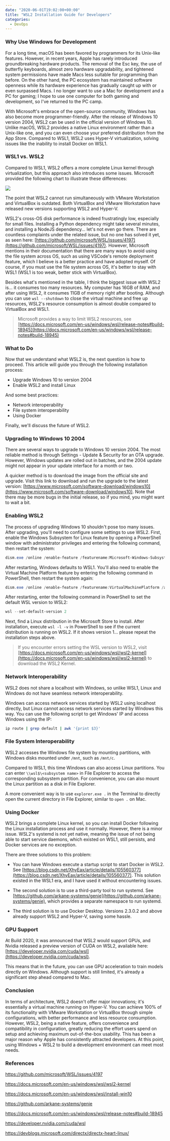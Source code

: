 ```yaml
---
date: "2020-06-01T19:02:00+00:00"
title: "WSL2 Installation Guide for Developers"
categories:
  - DevOps
---
```


### Why Use Windows for Development

For a long time, macOS has been favored by programmers for its Unix-like features. However, in recent years, Apple has rarely introduced groundbreaking hardware products. The removal of the Esc key, the use of butterfly keyboards, almost zero hardware upgradability, and tightened system permissions have made Macs less suitable for programming than before. On the other hand, the PC ecosystem has maintained software openness while its hardware experience has gradually caught up with or even surpassed Macs. I no longer want to use a Mac for development and a PC for gaming; I hope to use one computer for both gaming and development, so I've returned to the PC camp.

With Microsoft's embrace of the open-source community, Windows has also become more programmer-friendly. After the release of Windows 10 version 2004, WSL2 can be used in the official version of Windows 10. Unlike macOS, WSL2 provides a native Linux environment rather than a Unix-like one, and you can even choose your preferred distribution from the App Store. Compared to WSL1, WSL2 uses Hyper-V virtualization, solving issues like the inability to install Docker on WSL1.

### WSL1 vs. WSL2

Compared to WSL1, WSL2 offers a more complete Linux kernel through virtualization, but this approach also introduces some issues. Microsoft provided the following chart to illustrate these differences:

![](/images/20200601_01.png)

The point that WSL2 cannot run simultaneously with VMware Workstation and VirtualBox is outdated. Both VirtualBox and VMware Workstation have released new versions supporting WSL2 and Hyper-V.

WSL2's cross-OS disk performance is indeed frustratingly low, especially for small files. Installing a Python dependency might take several minutes, and installing a NodeJS dependency... let's not even go there. There are countless complaints under the related issue, but no one has solved it yet, as seen here: [https://github.com/microsoft/WSL/issues/4197](https://github.com/microsoft/WSL/issues/4197). However, Microsoft mentions in their documentation that there are many ways to avoid using the file system across OS, such as using VSCode's remote deployment feature, which I believe is a better practice and have adopted myself. Of course, if you must use the file system across OS, it's better to stay with WSL1 (WSL1 is too weak, better stick with VirtualBox).

Besides what's mentioned in the table, I think the biggest issue with WSL2 is... it consumes too many resources. My computer has 16GB of RAM, and after using WSL2, it consumes 11GB of memory right after booting. Although you can use `wsl --shutdown` to close the virtual machine and free up resources, WSL2's resource consumption is almost double compared to VirtualBox and WSL1.

> Microsoft provides a way to limit WSL2 resources, see [https://docs.microsoft.com/en-us/windows/wsl/release-notes#build-18945](https://docs.microsoft.com/en-us/windows/wsl/release-notes#build-18945)

### What to Do

Now that we understand what WSL2 is, the next question is how to proceed. This article will guide you through the following installation process:

- Upgrade Windows 10 to version 2004
- Enable WSL2 and install Linux

And some best practices:

- Network interoperability
- File system interoperability
- Using Docker

Finally, we'll discuss the future of WSL2.

### Upgrading to Windows 10 2004

There are several ways to upgrade to Windows 10 version 2004. The most reliable method is through Settings - Update & Security for an OTA upgrade. However, Windows updates are rolled out in batches, and the 2004 update might not appear in your update interface for a month or two.

A quicker method is to download the image from the official site and upgrade. Visit this link to download and run the upgrade to the latest version: [https://www.microsoft.com/software-download/windows10](https://www.microsoft.com/software-download/windows10). Note that there may be more bugs in the initial release, so if you mind, you might want to wait a bit.

### Enabling WSL2

The process of upgrading Windows 10 shouldn't pose too many issues. After upgrading, you'll need to configure some settings to use WSL2. First, enable the Windows Subsystem for Linux feature by opening a PowerShell window with administrator privileges and entering the following command, then restart the system:

```PowerShell
dism.exe /online /enable-feature /featurename:Microsoft-Windows-Subsystem-Linux /all /norestart
```

After restarting, Windows defaults to WSL1. You'll also need to enable the Virtual Machine Platform feature by entering the following command in PowerShell, then restart the system again:

```PowerShell
dism.exe /online /enable-feature /featurename:VirtualMachinePlatform /all /norestart
```

After restarting, enter the following command in PowerShell to set the default WSL version to WSL2:

```PowerShell
wsl --set-default-version 2
```

Next, find a Linux distribution in the Microsoft Store to install. After installation, execute `wsl -l -v` in PowerShell to see if the current distribution is running on WSL2. If it shows version 1... please repeat the installation steps above.

> If you encounter errors setting the WSL version to WSL2, visit [https://docs.microsoft.com/en-us/windows/wsl/wsl2-kernel](https://docs.microsoft.com/en-us/windows/wsl/wsl2-kernel) to download the WSL2 Kernel.

### Network Interoperability

WSL2 does not share a localhost with Windows, so unlike WSL1, Linux and Windows do not have seamless network interoperability.

Windows can access network services started by WSL2 using localhost directly, but Linux cannot access network services started by Windows this way. You can use the following script to get Windows' IP and access Windows using the IP:

```bash
ip route | grep default | awk '{print $3}'
```

### File System Interoperability

WSL2 accesses the Windows file system by mounting partitions, with Windows disks mounted under `/mnt`, such as `/mnt/c`.

Compared to WSL1, this time Windows can also access Linux partitions. You can enter `\\wsl$\<subsystem name>` in File Explorer to access the corresponding subsystem partition. For convenience, you can also mount the Linux partition as a disk in File Explorer.

A more convenient way is to use `explorer.exe .` in the Terminal to directly open the current directory in File Explorer, similar to `open .` on Mac.

### Using Docker

WSL2 brings a complete Linux kernel, so you can install Docker following the Linux installation process and use it normally. However, there is a minor issue. WSL2's systemd is not yet native, meaning the issue of not being able to start service daemons, which existed on WSL1, still persists, and Docker services are no exception.

There are three solutions to this problem:

- You can have Windows execute a startup script to start Docker in WSL2. See [https://blog.csdn.net/XhyEax/article/details/105560377](https://blog.csdn.net/XhyEax/article/details/105560377). This solution existed in the WSL1 era, and I have used it without encountering issues.

- The second solution is to use a third-party tool to run systemd. See [https://github.com/arkane-systems/genie](https://github.com/arkane-systems/genie), which provides a separate namespace to run systemd.

- The third solution is to use Docker Desktop. Versions 2.3.0.2 and above already support WSL2 and Hyper-V, saving some hassle.

### GPU Support

At Build 2020, it was announced that WSL2 would support GPUs, and Nvidia released a preview version of CUDA on WSL2, available here: [https://developer.nvidia.com/cuda/wsl](https://developer.nvidia.com/cuda/wsl).

This means that in the future, you can use GPU acceleration to train models directly on Windows. Although support is still limited, it's already a significant step ahead compared to Mac.

### Conclusion

In terms of architecture, WSL2 doesn't offer major innovations; it's essentially a virtual machine running on Hyper-V. You can achieve 100% of its functionality with VMware Workstation or VirtualBox through simple configurations, with better performance and less resource consumption. However, WSL2, being a native feature, offers convenience and compatibility in configuration, greatly reducing the effort users spend on setup and achieving maximum out-of-the-box usability. This has been a major reason why Apple has consistently attracted developers. At this point, using Windows + WSL2 to build a development environment can meet most needs.

### References

https://github.com/microsoft/WSL/issues/4197

https://docs.microsoft.com/en-us/windows/wsl/wsl2-kernel

https://docs.microsoft.com/en-us/windows/wsl/install-win10

https://github.com/arkane-systems/genie

https://docs.microsoft.com/en-us/windows/wsl/release-notes#build-18945

https://developer.nvidia.com/cuda/wsl

https://devblogs.microsoft.com/directx/directx-heart-linux/